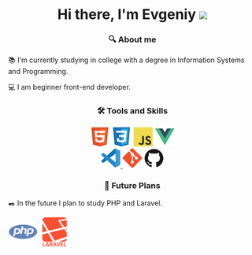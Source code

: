 <h1 align="center">Hi there, I'm <span>Evgeniy</span>
<img src="https://github.com/blackcater/blackcater/raw/main/images/Hi.gif" height="32"/></h1>

<h3 align="center">🔍 About me</h3>
<p>📚 I'm currently studying in college with a degree in Information Systems and Programming.</p>
<p>💻 I am beginner front-end developer.</p>

<h3 align="center">🛠️ Tools and Skills</h3>

<div align="center">
 <div>
  <img src="https://raw.githubusercontent.com/devicons/devicon/1119b9f84c0290e0f0b38982099a2bd027a48bf1/icons/html5/html5-original.svg" alt="HTML 5" width="40px">
  <img src="https://raw.githubusercontent.com/devicons/devicon/1119b9f84c0290e0f0b38982099a2bd027a48bf1/icons/css3/css3-original.svg" alt="CSS 3" width="40px">
  <img src="https://raw.githubusercontent.com/devicons/devicon/1119b9f84c0290e0f0b38982099a2bd027a48bf1/icons/javascript/javascript-original.svg" alt="JavaScript" width="40px">
  <a href="https://vuejs.org">
   <img src="https://raw.githubusercontent.com/devicons/devicon/1119b9f84c0290e0f0b38982099a2bd027a48bf1/icons/vuejs/vuejs-original.svg" alt="VueJS" width="40px">
 </a>
 </div>
  
 <div>
  <a href="https://code.visualstudio.com">
   <img src="https://raw.githubusercontent.com/devicons/devicon/1119b9f84c0290e0f0b38982099a2bd027a48bf1/icons/vscode/vscode-original.svg" alt="VSCode" width="40px">
 </a>
 
   <img src="https://raw.githubusercontent.com/devicons/devicon/1119b9f84c0290e0f0b38982099a2bd027a48bf1/icons/git/git-original.svg" alt="Git" width="40px">

   <a href="https://github.com/gurov-e">
    <img src="https://raw.githubusercontent.com/devicons/devicon/1119b9f84c0290e0f0b38982099a2bd027a48bf1/icons/github/github-original.svg" alt="Github" width="40px">
  </a>
 </div>
</div>

<div>
<h3 align="center">📔 Future Plans</h3>
<p>✒️ In the future I plan to study PHP and Laravel.</p>

<img src="https://raw.githubusercontent.com/devicons/devicon/1119b9f84c0290e0f0b38982099a2bd027a48bf1/icons/php/php-plain.svg" alt="PHP" width="60px">
  <a href="https://laravel.com/">
    <img src="https://raw.githubusercontent.com/devicons/devicon/1119b9f84c0290e0f0b38982099a2bd027a48bf1/icons/laravel/laravel-plain-wordmark.svg" alt="Laravel" width="60px">
  </a>
</div>
